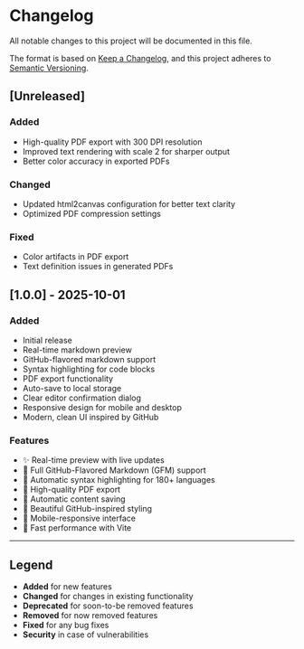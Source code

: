 # Changelog

All notable changes to this project will be documented in this file.

The format is based on [Keep a Changelog](https://keepachangelog.com/en/1.0.0/),
and this project adheres to [Semantic Versioning](https://semver.org/spec/v2.0.0.html).

## [Unreleased]

### Added

- High-quality PDF export with 300 DPI resolution
- Improved text rendering with scale 2 for sharper output
- Better color accuracy in exported PDFs

### Changed

- Updated html2canvas configuration for better text clarity
- Optimized PDF compression settings

### Fixed

- Color artifacts in PDF export
- Text definition issues in generated PDFs

## [1.0.0] - 2025-10-01

### Added

- Initial release
- Real-time markdown preview
- GitHub-flavored markdown support
- Syntax highlighting for code blocks
- PDF export functionality
- Auto-save to local storage
- Clear editor confirmation dialog
- Responsive design for mobile and desktop
- Modern, clean UI inspired by GitHub

### Features

- ✨ Real-time preview with live updates
- 📝 Full GitHub-Flavored Markdown (GFM) support
- 🎯 Automatic syntax highlighting for 180+ languages
- 📄 High-quality PDF export
- 💾 Automatic content saving
- 🎨 Beautiful GitHub-inspired styling
- 📱 Mobile-responsive interface
- 🚀 Fast performance with Vite

---

## Legend

- **Added** for new features
- **Changed** for changes in existing functionality
- **Deprecated** for soon-to-be removed features
- **Removed** for now removed features
- **Fixed** for any bug fixes
- **Security** in case of vulnerabilities
